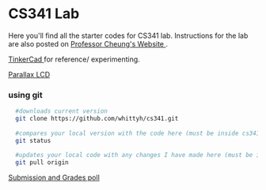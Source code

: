 # CS341 Lab
Here you'll find all the starter codes for CS341 lab. Instructions for the lab are also posted on <a href="https://www.cs.umb.edu/~cheungr/cs341/"> Professor Cheung's Website </a>.

<a href="https://www.tinkercad.com"> TinkerCad </a> for reference/ experimenting.</a>

<a href="https://github.com/iamthechad/parallax_lcd"> Parallax LCD </a>

### using git
```bash
  #downloads current version
  git clone https://github.com/whittyh/cs341.git 
  
  #compares your local version with the code here (must be inside cs341 directory)
  git status
  
  #updates your local code with any changes I have made here (must be inside cs341 directory)
  git pull origin
```
[Submission and Grades poll](https://forms.gle/RK95C3vfqm1y7QVP6)
